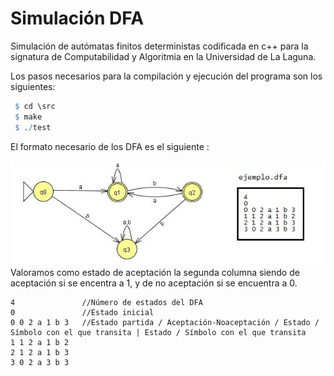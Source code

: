 # Simulación DFA
Simulación de autómatas finitos deterministas codificada en c++ para la signatura de Computabilidad y Algoritmia en la Universidad de La Laguna.

Los pasos necesarios para la compilación y ejecución del programa son los siguientes:
``` r
 $ cd \src
 $ make
 $ ./test
```
El formato necesario de los DFA es el siguiente :

![dfa](https://github.com/DarwinGonzalez/simulation_DFA/blob/master/SimulacionDFA.jpg?raw=true)
Valoramos como estado de aceptación la segunda columna siendo de aceptación si se encentra a 1, y de no aceptación si se encuentra a 0.
```
4               //Número de estados del DFA
0               //Estado inicial
0 0 2 a 1 b 3   //Estado partida / Aceptación-Noaceptación / Estado / Símbolo con el que transita | Estado / Símbolo con el que transita
1 1 2 a 1 b 2
2 1 2 a 1 b 3
3 0 2 a 3 b 3
```


